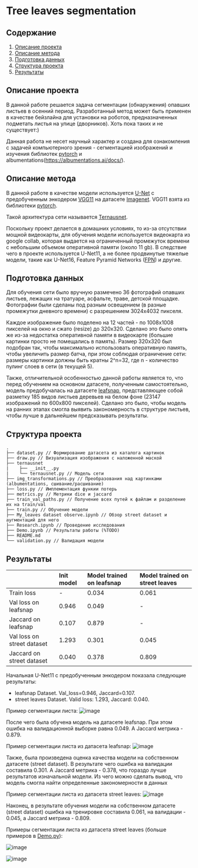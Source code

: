 # Tree leaves segmentation

## Содержание

1. [Описание проекта](#описание-проекта)
2. [Описание метода](#описание-метода)
3. [Подготовка данных](#подготовка-данных)
4. [Структура проекта](#структура-проекта)
5. [Результаты](#результаты)

## Описание проекта

В данной работе решается задача сегментации (обнаружения) опавших листьев в осенний период. Разработанный метод может быть применен в качестве бейзлайна для установки на роботов, предназначенных подметать листья на улице (дворников). Хоть пока таких и не существует:)

Данная работа не несет научный характер и создана для ознакомления с задачей компьютерного зрения - сегментацией изображений и изучения библиотек [pytorch](https://pytorch.org/docs/stable/index.html) и albumentations(https://albumentations.ai/docs/).

## Описание метода

В данной работе в качестве модели используется [U-Net](https://arxiv.org/abs/1505.04597) c предобученным энкодером [VGG11](https://arxiv.org/abs/1409.1556v6) на датасете [Imagenet](https://image-net.org/). VGG11 взята из библиотеки [pytorch](https://pytorch.org/vision/stable/models.html).

Такой архитектура сети называется [Ternausnet](https://arxiv.org/abs/1801.05746).

Поскольку проект делается в домашних условиях, то из-за отсутствии мощной видеокарты, для обучения модели используется видеокарта из google collab, которая выдается на ограниченный промежуток времени  с небольшим объемом оперативной памяти (около 11 gb). В следствие чего в проекте используется U-Net11, а не более продвинутые тяжелые модели, такие как U-Net16, Feature Pyramid Networks ([FPN](https://arxiv.org/pdf/1612.03144.pdf)) и другие.

## Подготовка данных

Для обучения сети было вручную размечено 36 фотографий опавших листьев, лежащих на тратуаре, асфальте, траве, детской площадке. Фотографии были сделаны под разным освещением (в разные промежутки дневного времени) с разрешением 3024x4032 пикселя.

Каждое изображение было поделено на 12 частей - по 1008x1008 пикселей на окно и сжато (resize) до 320x320. Сделано это было опять же из-за недостатка оперативной памяти в видеокарте (большие картинки просто не помещались в память). Размер 320x320 был подобран так, чтобы максимально использовать оперативную память, чтобы увеличить размер батча, при этом соблюдая ограничение сети: размеры картинки должны быть кратны 2^n=32, где n - количество пулинг слоев в сети (в текущей 5).

Также, отличительной особенностью данной работы является то, что перед обучением на основном датасете, полученным самостоятельно, модель предобучалась на датасете [leafsnap](http://leafsnap.com/dataset/), представляющее собой разметку 185 видов листьев деревьев на белом фоне (23147 изображений по 600x800 пикселей). Сделано это было, чтобы модель на ранних этапах смогла выявить закономерность в структуре листьев, чтобы лучше в дальнейшем предсказывать результаты.

## Структура проекта

```
.
├── dataset.py // Формирование датасета из каталога картинок
├── draw.py // Визуализация изображения с наложенной маской
├── ternausnet 
|    ├── __init__.py
|    └── ternausnet.py // Модель сети
├── img_transformations.py // Преобразования над картинками (albumentations, сшивание/расшивание)
├── loss.py // Имплементация функии потерь
├── metrics.py // Метрики dice и jaccard
├── train_val_paths.py // Получение всех путей к файлам и разделение их на train/val
├── train.py // Обучение модели
├── My_leaves dataset observe.ipynb // Обзор street dataset и аугментаций для него
├── Research.ipynb // Проведение исследования
├── Demo.ipynb // Результаты работы (%TODO)
├── README.md
└── validation.py // Валидация модели
```

## Результаты

| | Init model | Model trained on leafsnap  | Model trained on street leaves |
| :---- |:----|:----|:----|
| Train loss  | - | 0.034 | 0.061 |
| Val loss on leafsnap | 0.946 | 0.049 | - |
| Jaccard on leafsnap  | 0.107 | 0.879 | - |
| Val loss on street dataset | 1.293 | 0.301 | 0.045 |
| Jaccard on street dataset  | 0.040 | 0.378 | 0.809 |

Начальная U-Net11 с предобученным энкодером показала следующие результаты:
- leafsnap Dataset. Val_loss=0.946, Jaccard=0.107.
- street leaves Dataset. Valid loss: 1.293, Jaccard: 0.040.

Пример сегментации листа:
![image](https://user-images.githubusercontent.com/85474856/136532282-e05eb464-97d5-4dc7-bc24-2154e478b80c.png)

После чего была обучена модель на датасете leafsnap. При этом ошибка на валидационной выборке равна 0.049. А Jaccard метрика - 0.879.

Пример сегментации листа из датасета leafsnap:
![image](https://user-images.githubusercontent.com/85474856/136532692-8797f8c5-aa92-4b58-b179-dd895d0f1510.png)


Также, была произведена оценка качества модели на собственном датасете (street dataset).
В результате чего ошибка на валидации составила 0.301. А Jaccard метрика - 0.378, что гораздо лучше результатов изначальной модели. Из чего можно сделать вывод, что модель смогла найти определенные закономерности в данных

Пример сегментации листа из датасета street leaves:
![image](https://user-images.githubusercontent.com/85474856/136532726-384a13cb-a4de-4060-8023-b9e6cf12878e.png)


Наконец, в результате обучения модели на собственном датасете (street dataset) ошибка на тренировке составила 0.061, на валидации - 0.045, а Jaccard метрика - 0.809.

Примеры сегментации листа из датасета street leaves (больше примеров в [Demo.py](%TODO)):

![image](https://user-images.githubusercontent.com/85474856/136532931-18fadc5f-0beb-4bab-882c-423933c57e40.png)

![image](https://user-images.githubusercontent.com/85474856/136532970-ec7cb534-e43a-40d7-87e9-c040cf7b5968.png)






